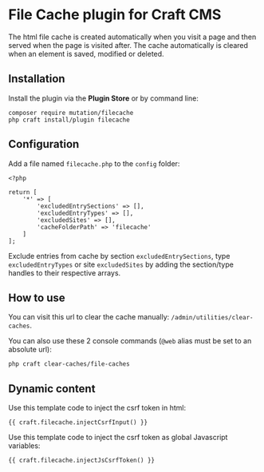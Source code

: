 # File Cache plugin for Craft CMS

The html file cache is created automatically when you visit a page and then served when the page is visited after. The cache automatically is cleared when an element is saved, modified or deleted.

## Installation

Install the plugin via the **Plugin Store** or by command line:
```
composer require mutation/filecache
php craft install/plugin filecache
```

## Configuration

Add a file named `filecache.php` to the `config` folder:

```
<?php

return [
	'*' => [
		'excludedEntrySections' => [],
		'excludedEntryTypes' => [],
		'excludedSites' => [],
		'cacheFolderPath' => 'filecache'
	]
];

```

Exclude entries from cache by section `excludedEntrySections`, type `excludedEntryTypes` or site `excludedSites` by adding the section/type handles to their respective arrays.

## How to use

You can visit this url to clear the cache manually: `/admin/utilities/clear-caches`.

You can also use these 2 console commands (`@web` alias must be set to an absolute url):
```
php craft clear-caches/file-caches
```

## Dynamic content

Use this template code to inject the csrf token in html:

```
{{ craft.filecache.injectCsrfInput() }}
```

Use this template code to inject the csrf token as global Javascript variables:

```
{{ craft.filecache.injectJsCsrfToken() }}
```
